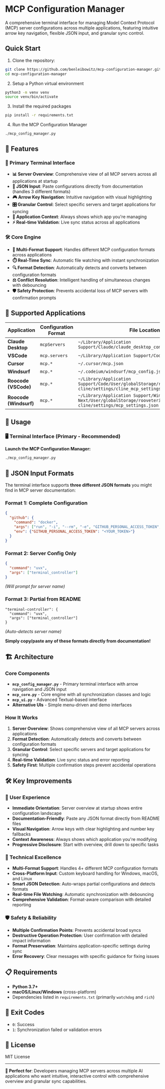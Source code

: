 # MCP Configuration Manager

A comprehensive terminal interface for managing Model Context Protocol (MCP) server configurations across multiple applications, featuring intuitive arrow key navigation, flexible JSON input, and granular sync control.

## Quick Start
1. Clone the repository:
```bash
git clone https://github.com/benleibowitz/mcp-configuration-manager.git
cd mcp-configuration-manager
```

2) Setup a Python virtual environment
```bash
python3 -m venv venv
source venv/bin/activate
```

3) Install the required packages
```bash
pip install -r requirements.txt
```

4) Run the MCP Configuration Manager
```bash
./mcp_config_manager.py
```

## 🚀 Features

### 🎯 Primary Terminal Interface
- **📊 Server Overview**: Comprehensive view of all MCP servers across all applications at startup
- **🔧 JSON Input**: Paste configurations directly from documentation (handles 3 different formats)
- **🎮 Arrow Key Navigation**: Intuitive navigation with visual highlighting
- **🎛️ Granular Control**: Select specific servers and target applications for syncing
- **📱 Application Context**: Always shows which app you're managing
- **⚡ Real-time Validation**: Live sync status across all applications

### 🛠️ Core Engine
- **🔄 Multi-Format Support**: Handles different MCP configuration formats across applications
- **⏱️ Real-Time Sync**: Automatic file watching with instant synchronization
- **🔍 Format Detection**: Automatically detects and converts between configuration formats
- **⚖️ Conflict Resolution**: Intelligent handling of simultaneous changes with debouncing
- **🛡️ Safety Protection**: Prevents accidental loss of MCP servers with confirmation prompts

## 📱 Supported Applications

| Application | Configuration Format | File Location |
|-------------|---------------------|---------------|
| **Claude Desktop** | `mcpServers` | `~/Library/Application Support/Claude/claude_desktop_config.json` |
| **VSCode** | `mcp.servers` | `~/Library/Application Support/Code/User/settings.json` |
| **Cursor** | `mcp.*` | `~/.cursor/mcp.json` |
| **Windsurf** | `mcp.*` | `~/.codeium/windsurf/mcp_config.json` |
| **Roocode (VSCode)** | `mcp.*` | `~/Library/Application Support/Code/User/globalStorage/rooveterinaryinc.roo-cline/settings/cline_mcp_settings.json` |
| **Roocode (Windsurf)** | `mcp.*` | `~/Library/Application Support/Windsurf - Next/User/globalStorage/rooveterinaryinc.roo-cline/settings/mcp_settings.json` |

## 📖 Usage

### 🖥️ Terminal Interface (Primary - Recommended)

**Launch the MCP Configuration Manager:**
```bash
./mcp_config_manager.py
```

## 🎯 JSON Input Formats

The terminal interface supports **three different JSON formats** you might find in MCP server documentation:

### Format 1: Complete Configuration
```json
{
  "github": {
    "command": "docker",
    "args": ["run", "-i", "--rm", "-e", "GITHUB_PERSONAL_ACCESS_TOKEN", "mcp/github"],
    "env": {"GITHUB_PERSONAL_ACCESS_TOKEN": "<YOUR_TOKEN>"}
  }
}
```

### Format 2: Server Config Only
```json
{
  "command": "uvx",
  "args": ["terminal_controller"]
}
```
*(Will prompt for server name)*

### Format 3: Partial from README
```
"terminal-controller": {
  "command": "uvx",
  "args": ["terminal_controller"]
}
```
*(Auto-detects server name)*

**Simply copy/paste any of these formats directly from documentation!**

## 🏗️ Architecture

### Core Components

- **`mcp_config_manager.py`** - Primary terminal interface with arrow navigation and JSON input
- **`mcp_core.py`** - Core engine with all synchronization classes and logic
- **`mcp_ui.py`** - Advanced Textual-based interface
- **Alternative UIs** - Simple menu-driven and demo interfaces

### How It Works

1. **Server Overview**: Shows comprehensive view of all MCP servers across applications
2. **Format Detection**: Automatically detects and converts between configuration formats
3. **Granular Control**: Select specific servers and target applications for syncing
4. **Real-time Validation**: Live sync status and error reporting
5. **Safety First**: Multiple confirmation steps prevent accidental operations

## 🛠️ Key Improvements

### 🎨 User Experience
- **Immediate Orientation**: Server overview at startup shows entire configuration landscape
- **Documentation-Friendly**: Paste any JSON format directly from README files
- **Visual Navigation**: Arrow keys with clear highlighting and number key fallbacks
- **Context Awareness**: Always shows which application you're modifying
- **Progressive Disclosure**: Start with overview, drill down to specific tasks

### 🔧 Technical Excellence
- **Multi-Format Support**: Handles 4+ different MCP configuration formats
- **Cross-Platform Input**: Custom keyboard handling for Windows, macOS, and Linux
- **Smart JSON Detection**: Auto-wraps partial configurations and detects formats
- **Real-time File Watching**: Automatic synchronization with debouncing
- **Comprehensive Validation**: Format-aware comparison with detailed reporting

### 🛡️ Safety & Reliability
- **Multiple Confirmation Points**: Prevents accidental broad syncs
- **Destructive Operation Protection**: User confirmation with detailed impact information
- **Format Preservation**: Maintains application-specific settings during sync
- **Error Recovery**: Clear messages with specific guidance for fixing issues

## 📋 Requirements

- **Python 3.7+**
- **macOS/Linux/Windows** (cross-platform)
- Dependencies listed in `requirements.txt` (primarily `watchdog` and `rich`)

## 🚦 Exit Codes

- `0`: Success
- `1`: Synchronization failed or validation errors

## 📄 License

MIT License

---

**🎯 Perfect for**: Developers managing MCP servers across multiple AI applications who want intuitive, interactive control with comprehensive overview and granular sync capabilities.
